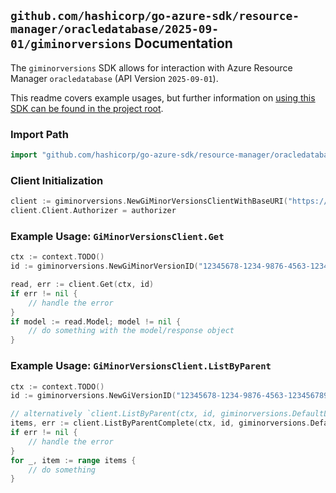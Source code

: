 
## `github.com/hashicorp/go-azure-sdk/resource-manager/oracledatabase/2025-09-01/giminorversions` Documentation

The `giminorversions` SDK allows for interaction with Azure Resource Manager `oracledatabase` (API Version `2025-09-01`).

This readme covers example usages, but further information on [using this SDK can be found in the project root](https://github.com/hashicorp/go-azure-sdk/tree/main/docs).

### Import Path

```go
import "github.com/hashicorp/go-azure-sdk/resource-manager/oracledatabase/2025-09-01/giminorversions"
```


### Client Initialization

```go
client := giminorversions.NewGiMinorVersionsClientWithBaseURI("https://management.azure.com")
client.Client.Authorizer = authorizer
```


### Example Usage: `GiMinorVersionsClient.Get`

```go
ctx := context.TODO()
id := giminorversions.NewGiMinorVersionID("12345678-1234-9876-4563-123456789012", "locationName", "giVersionName", "giMinorVersionName")

read, err := client.Get(ctx, id)
if err != nil {
	// handle the error
}
if model := read.Model; model != nil {
	// do something with the model/response object
}
```


### Example Usage: `GiMinorVersionsClient.ListByParent`

```go
ctx := context.TODO()
id := giminorversions.NewGiVersionID("12345678-1234-9876-4563-123456789012", "locationName", "giVersionName")

// alternatively `client.ListByParent(ctx, id, giminorversions.DefaultListByParentOperationOptions())` can be used to do batched pagination
items, err := client.ListByParentComplete(ctx, id, giminorversions.DefaultListByParentOperationOptions())
if err != nil {
	// handle the error
}
for _, item := range items {
	// do something
}
```
